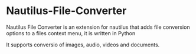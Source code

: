 # Nautilus-File-Converter
Nautilus File Converter is an extension for nautilus that adds file conversion options to a files context menu, it is written in Python

It supports conversio of images, audio, videos and documents.
